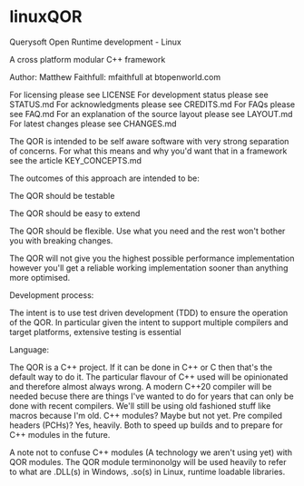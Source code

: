 # linuxQOR
Querysoft Open Runtime development - Linux

A cross platform modular C++ framework

Author:	Matthew Faithfull:	mfaithfull at btopenworld.com

For licensing please see LICENSE
For development status please see STATUS.md
For acknowledgments please see CREDITS.md
For FAQs please see FAQ.md
For an explanation of the source layout please see LAYOUT.md
For latest changes please see CHANGES.md

The QOR is intended to be self aware software with very strong separation of concerns.
For what this means and why you'd want that in a framework see the article KEY_CONCEPTS.md

The outcomes of this approach are intended to be:


The QOR should be testable

The QOR should be easy to extend

The QOR should be flexible. Use what you need and the rest won't bother you with breaking changes.

The QOR will not give you the highest possible performance implementation
however you'll get a reliable working implementation sooner than anything more optimised.


Development process:

The intent is to use test driven development (TDD) to ensure the operation of the QOR. 
In particular given the intent to support multiple compilers and target platforms, extensive testing is essential

Language:

The QOR is a C++ project. If it can be done in C++ or C then that's the default way to do it.
The particular flavour of C++ used will be opinionated and therefore almost always wrong.
A modern C++20 compiler will be needed becuse there are things I've wanted to do for years that can only be done with recent compilers. 
We'll still be using old fashioned stuff like macros because I'm old. 
C++ modules? Maybe but not yet.
Pre compiled headers (PCHs)? Yes, heavily. Both to speed up builds and to prepare for C++ modules in the future.

A note not to confuse C++ modules (A technology we aren't using yet) with QOR modules. 
The QOR module terminonolgy will be used heavily to refer to what are .DLL(s) in Windows, .so(s) in Linux, runtime loadable libraries.




